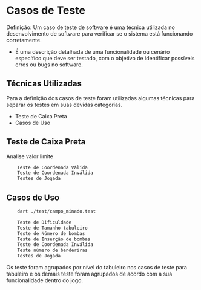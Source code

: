 # Casos de Teste

Definição: Um caso de teste de software é uma técnica utilizada no desenvolvimento de software para verificar se o sistema está funcionando corretamente.
*  É uma descrição detalhada de uma funcionalidade ou cenário específico que deve ser testado, com o objetivo de identificar possíveis erros ou bugs no software.

## Técnicas Utilizadas

Para a definição dos casos de teste foram utilizadas algumas técnicas para separar os testes em suas devidas categorias.

- Teste de Caixa Preta
- Casos de Uso


## Teste de Caixa Preta
Analise valor limite
```sh
    Teste de Coordenada Válida
    Teste de Coordenada Inválida
    Testes de Jogada
```

## Casos de Uso
```sh
    dart ./test/campo_minado.test
```
```sh
    Teste de Dificuldade
    Teste de Tamanho tabuleiro
    Teste de Número de bombas
    Teste de Inserção de bombas
    Teste de Coordenada Inválida
    Teste número de banderiras
    Testes de Jogada
```

Os teste foram agrupados por nível do tabuleiro nos casos de teste para tabuleiro e os demais teste foram agrupados de acordo com a sua funcionalidade dentro do jogo.